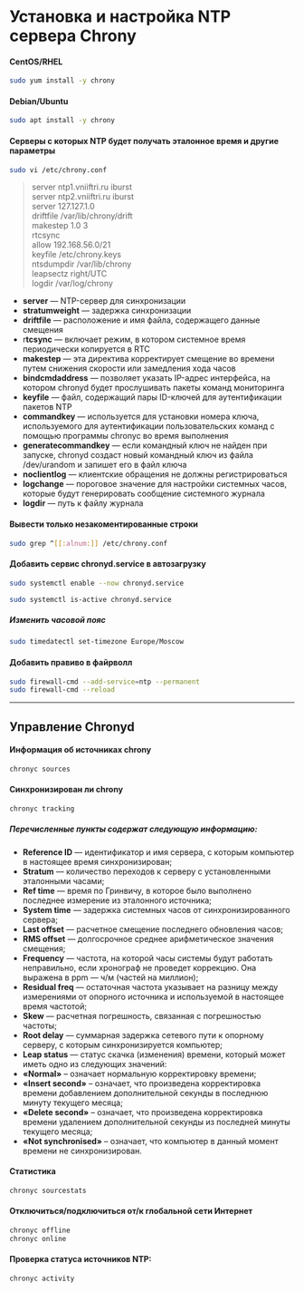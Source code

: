 # Установка и настройка NTP сервера Chrony
#### CentOS/RHEL
```bash
sudo yum install -y chrony
```
#### Debian/Ubuntu
```bash
sudo apt install -y chrony
```

#### Серверы с которых NTP будет получать эталонное время и другие параметры
```bash
sudo vi /etc/chrony.conf
```

> server ntp1.vniiftri.ru iburst  
> server ntp2.vniiftri.ru iburst  
> server 127.127.1.0  
> driftfile /var/lib/chrony/drift  
> makestep 1.0 3  
> rtcsync  
> allow 192.168.56.0/21  
> keyfile /etc/chrony.keys  
> ntsdumpdir /var/lib/chrony  
> leapsectz right/UTC  
> logdir /var/log/chrony


- **server** — NTP-сервер для синхронизации
- **stratumweight** — задержка синхронизации
- **driftfile** — расположение и имя файла, содержащего данные смещения
- r**tcsync** — включает режим, в котором системное время периодически копируется в RTC
- **makestep** — эта директива корректирует смещение во времени путем снижения скорости или замедления хода часов
- **bindcmdaddress** — позволяет указать IP-адрес интерфейса, на котором chronyd будет прослушивать пакеты команд мониторинга
- **keyfile** — файл, содержащий пары ID-ключей для аутентификации пакетов NTP
- **commandkey** — используется для установки номера ключа, используемого для аутентификации пользовательских команд с помощью программы chronyc во время выполнения
- **generatecommandkey** — если командный ключ не найден при запуске, chronyd создаст новый командный ключ из файла /dev/urandom и запишет его в файл ключа
- **noclientlog** — клиентские обращения не должны регистрироваться
- **logchange** — пороговое значение для настройки системных часов, которые будут генерировать сообщение системного журнала
- **logdir** — путь к файлу журнала


#### Вывести только незакоментированные строки
```bash
sudo grep ^[[:alnum:]] /etc/chrony.conf
```
#### Добавить сервис chronyd.service в автозагрузку
```bash
sudo systemctl enable --now chronyd.service
```
```bash
sudo systemctl is-active chronyd.service
```
##### Изменить часовой пояс
```bash
sudo timedatectl set-timezone Europe/Moscow
```
#### Добавить правиво в файрволл
```bash
sudo firewall-cmd --add-service=ntp --permanent
sudo firewall-cmd --reload
```
----
## Управление Chronyd
#### Информация об источниках chrony
```bash
chronyc sources
```
#### Синхронизирован ли chrony
```bash
chronyc tracking
```
##### Перечисленные пункты содержат следующую информацию:

- **Reference ID** — идентификатор и имя сервера, с которым компьютер в настоящее время синхронизирован;
- **Stratum** — количество переходов к серверу с установленными эталонными часами;
- **Ref time** — время по Гринвичу, в которое было выполнено последнее измерение из эталонного источника;
- **System time** — задержка системных часов от синхронизированного сервера;
- **Last offset** — расчетное смещение последнего обновления часов;
- **RMS offset** — долгосрочное среднее арифметическое значения смещения;
- **Frequency** — частота, на которой часы системы будут работать неправильно, если хронограф не проведет коррекцию. Она выражена в ppm — ч/м (частей на миллион);
- **Residual freq** — остаточная частота указывает на разницу между измерениями от опорного источника и используемой в настоящее время частотой;
- **Skew** — расчетная погрешность, связанная с погрешностью частоты;
- **Root delay** — суммарная задержка сетевого пути к опорному серверу, с которым синхронизируется компьютер;
- **Leap status** — статус скачка (изменения) времени, который может иметь одно из следующих значений:
- **«Normal»** – означает нормальную корректировку времени;
- **«Insert second»** – означает, что произведена корректировка времени добавлением дополнительной секунды в последнюю минуту текущего месяца;
- **«Delete second»** – означает, что произведена корректировка времени удалением дополнительной секунды из последней минуты текущего месяца;
- **«Not synchronised»** – означает, что компьютер в данный момент времени не синхронизирован.


#### Статистика
```bash
chronyc sourcestats
```
#### Отключиться/подключиться от/к глобальной сети Интернет
```bash
chronyc offline
chronyc online
```
#### Проверка статуса источников NTP:
```bash
chronyc activity
```
